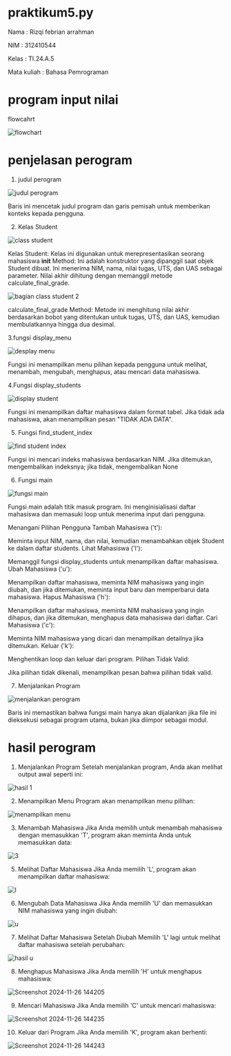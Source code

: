 # praktikum5.py

Nama : Rizqi febrian arrahman <p>
NIM : 312410544 <p>
Kelas : TI.24.A.5 <p>
Mata kuliah : Bahasa Pemrograman <p>

# program input nilai
flowcahrt

![flowchart](https://github.com/user-attachments/assets/d5fe20aa-c731-4f25-9f4f-ac4f15651803)

# penjelasan perogram
1. judul perogram

![judul perogram](https://github.com/user-attachments/assets/df1886ea-40f0-4edc-84d5-7735b804fc9f)

Baris ini mencetak judul program dan garis pemisah untuk memberikan konteks kepada pengguna.

2. Kelas Student

![class student](https://github.com/user-attachments/assets/38e6df2a-6784-4834-9ae4-72301280c378)

Kelas Student: Kelas ini digunakan untuk merepresentasikan seorang mahasiswa
__init__ Method: Ini adalah konstruktor yang dipanggil saat objek Student dibuat. Ini menerima NIM, nama, nilai tugas, UTS, dan UAS sebagai parameter. Nilai akhir dihitung dengan memanggil metode calculate_final_grade.

![bagian class student 2](https://github.com/user-attachments/assets/d12ce765-b99b-4d61-965c-9059a661a431)

calculate_final_grade Method: Metode ini menghitung nilai akhir berdasarkan bobot yang ditentukan untuk tugas, UTS, dan UAS, kemudian membulatkannya hingga dua desimal.

3.fungsi display_menu

![desplay menu](https://github.com/user-attachments/assets/f97ca246-89d6-4d54-bf79-f789153e0a47)

Fungsi ini menampilkan menu pilihan kepada pengguna untuk melihat, menambah, mengubah, menghapus, atau mencari data mahasiswa.

4.Fungsi display_students

![display student](https://github.com/user-attachments/assets/b17fadf2-b79f-4e3c-8160-8afa2222313b)

Fungsi ini menampilkan daftar mahasiswa dalam format tabel. Jika tidak ada mahasiswa, akan menampilkan pesan "TIDAK ADA DATA".

5. Fungsi find_student_index

![find student index](https://github.com/user-attachments/assets/87f83a42-537e-489f-a9e9-29d63162af9c)

Fungsi ini mencari indeks mahasiswa berdasarkan NIM. Jika ditemukan, mengembalikan indeksnya; jika tidak, mengembalikan None

6. Fungsi main

![fungsi main](https://github.com/user-attachments/assets/84b81da9-306f-471b-ac97-4f4d1cdace15)

Fungsi main adalah titik masuk program. Ini menginisialisasi daftar mahasiswa dan memasuki loop untuk menerima input dari pengguna.

Menangani Pilihan Pengguna
Tambah Mahasiswa ('t'):

Meminta input NIM, nama, dan nilai, kemudian menambahkan objek Student ke dalam daftar students.
Lihat Mahasiswa ('l'):

Memanggil fungsi display_students untuk menampilkan daftar mahasiswa.
Ubah Mahasiswa ('u'):

Menampilkan daftar mahasiswa, meminta NIM mahasiswa yang ingin diubah, dan jika ditemukan, meminta input baru dan memperbarui data mahasiswa.
Hapus Mahasiswa ('h'):

Menampilkan daftar mahasiswa, meminta NIM mahasiswa yang ingin dihapus, dan jika ditemukan, menghapus data mahasiswa dari daftar.
Cari Mahasiswa ('c'):

Meminta NIM mahasiswa yang dicari dan menampilkan detailnya jika ditemukan.
Keluar ('k'):

Menghentikan loop dan keluar dari program.
Pilihan Tidak Valid:

Jika pilihan tidak dikenali, menampilkan pesan bahwa pilihan tidak valid.

7. Menjalankan Program

![menjalankan perogram](https://github.com/user-attachments/assets/0d5ae079-b362-413e-aaa9-d1c1cff536ff)

 Baris ini memastikan bahwa fungsi main hanya akan dijalankan jika file ini dieksekusi sebagai program utama, bukan jika diimpor sebagai modul.

# hasil perogram
1. Menjalankan Program Setelah menjalankan program, Anda akan melihat output awal seperti ini:


![hasil 1](https://github.com/user-attachments/assets/18a44cdf-ef9d-480d-9cb3-a24f1c1e6d16)

2. Menampilkan Menu Program akan menampilkan menu pilihan:

![menampilkan menu](https://github.com/user-attachments/assets/9fdc938a-9a3d-4b30-a613-2af026754118)

3. Menambah Mahasiswa Jika Anda memilih untuk menambah mahasiswa dengan memasukkan 'T', program akan meminta Anda untuk memasukkan data:

![3](https://github.com/user-attachments/assets/0b5e1b7f-4d33-4b4d-a658-d1030ae5b672)


   
5. Melihat Daftar Mahasiswa Jika Anda memilih 'L', program akan menampilkan daftar mahasiswa:

![l](https://github.com/user-attachments/assets/27d97645-a62f-425a-8539-d4d7dfd55fac)


   
6. Mengubah Data Mahasiswa Jika Anda memilih 'U' dan memasukkan NIM mahasiswa yang ingin diubah:

![u](https://github.com/user-attachments/assets/852df702-1479-402f-8a3f-7b29d571dd76)


 
7. Melihat Daftar Mahasiswa Setelah Diubah Memilih 'L' lagi untuk melihat daftar mahasiswa setelah perubahan:

![hasil u](https://github.com/user-attachments/assets/18e01475-42a0-48e6-95a3-e374842da9bc)



8. Menghapus Mahasiswa Jika Anda memilih 'H' untuk menghapus mahasiswa:

![Screenshot 2024-11-26 144205](https://github.com/user-attachments/assets/d4102d0f-4f1a-44f9-b1c2-4a8d465c6a5c)



9. Mencari Mahasiswa Jika Anda memilih 'C' untuk mencari mahasiswa:

![Screenshot 2024-11-26 144235](https://github.com/user-attachments/assets/3b5b958e-86c9-4e9a-acee-2bc38dadb6a1)



10. Keluar dari Program Jika Anda memilih 'K', program akan berhenti:

![Screenshot 2024-11-26 144243](https://github.com/user-attachments/assets/320f25e6-a4a3-4ce3-a18c-3c57b11ccbfb)

